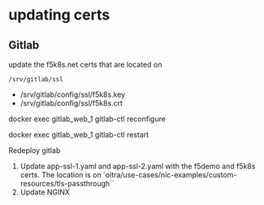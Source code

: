 # updating certs

## Gitlab
update the f5k8s.net certs that are located on 

`/srv/gitlab/ssl`

- /srv/gitlab/config/ssl/f5k8s.key 
- /srv/gitlab/config/ssl/f5k8s.crt 

docker exec gitlab_web_1 gitlab-ctl reconfigure

docker exec gitlab_web_1 gitlab-ctl restart

Redeploy gitlab


1. Update app-ssl-1.yaml and app-ssl-2.yaml with the f5demo and f5k8s certs. The location is on `oltra/use-cases/nic-examples/custom-resources/tls-passthrough``
1. Update NGINX
